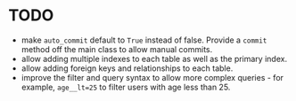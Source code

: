 # TODO

- make `auto_commit` default to `True` instead of false. Provide a `commit`
  method off the main class to allow manual commits.
- allow adding multiple indexes to each table as well as the primary index.
- allow adding foreign keys and relationships to each table.
- improve the filter and query syntax to allow more complex queries - for
  example, `age__lt=25` to filter users with age less than 25.
